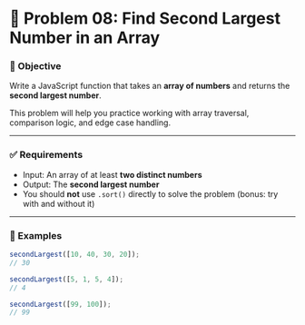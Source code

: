 # 🥈 Problem 08: Find Second Largest Number in an Array

### 📄 Objective

Write a JavaScript function that takes an **array of numbers** and returns the **second largest number**.

This problem will help you practice working with array traversal, comparison logic, and edge case handling.

---

### ✅ Requirements

- Input: An array of at least **two distinct numbers**
- Output: The **second largest number**
- You should **not** use `.sort()` directly to solve the problem (bonus: try with and without it)

---

### 🧪 Examples

```js
secondLargest([10, 40, 30, 20]);
// 30

secondLargest([5, 1, 5, 4]);
// 4

secondLargest([99, 100]);
// 99
